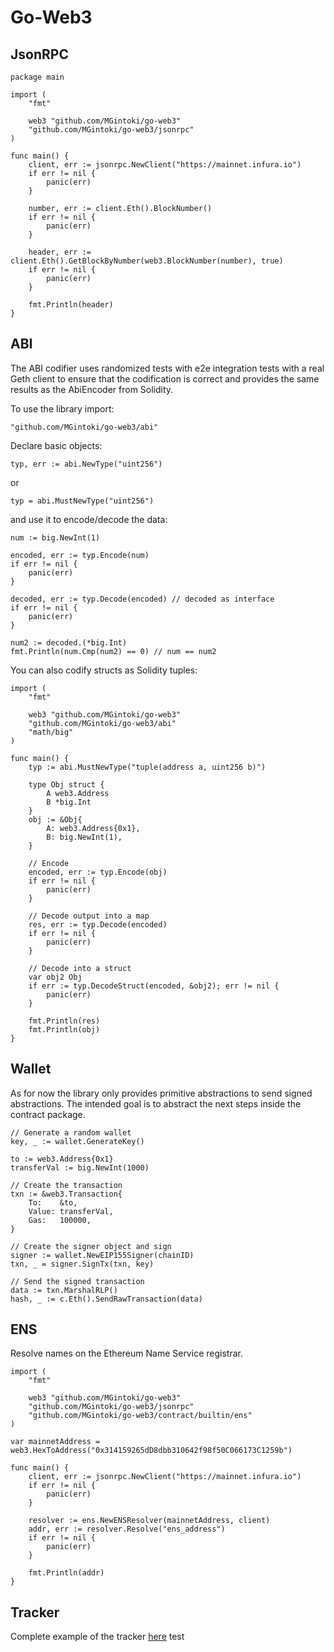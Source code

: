 
# Go-Web3

## JsonRPC

```
package main

import (
	"fmt"
	
	web3 "github.com/MGintoki/go-web3"
	"github.com/MGintoki/go-web3/jsonrpc"
)

func main() {
	client, err := jsonrpc.NewClient("https://mainnet.infura.io")
	if err != nil {
		panic(err)
	}

	number, err := client.Eth().BlockNumber()
	if err != nil {
		panic(err)
	}

	header, err := client.Eth().GetBlockByNumber(web3.BlockNumber(number), true)
	if err != nil {
		panic(err)
	}

	fmt.Println(header)
}
```

## ABI

The ABI codifier uses randomized tests with e2e integration tests with a real Geth client to ensure that the codification is correct and provides the same results as the AbiEncoder from Solidity. 

To use the library import:

```
"github.com/MGintoki/go-web3/abi"
```

Declare basic objects:

```
typ, err := abi.NewType("uint256")
```

or 

```
typ = abi.MustNewType("uint256")
```

and use it to encode/decode the data:

```
num := big.NewInt(1)

encoded, err := typ.Encode(num)
if err != nil {
    panic(err)
}

decoded, err := typ.Decode(encoded) // decoded as interface
if err != nil {
    panic(err)
}

num2 := decoded.(*big.Int)
fmt.Println(num.Cmp(num2) == 0) // num == num2
```

You can also codify structs as Solidity tuples:

```
import (
	"fmt"
    
	web3 "github.com/MGintoki/go-web3"
	"github.com/MGintoki/go-web3/abi"
	"math/big"
)

func main() {
	typ := abi.MustNewType("tuple(address a, uint256 b)")

	type Obj struct {
		A web3.Address
		B *big.Int
	}
	obj := &Obj{
		A: web3.Address{0x1},
		B: big.NewInt(1),
	}

	// Encode
	encoded, err := typ.Encode(obj)
	if err != nil {
		panic(err)
	}

	// Decode output into a map
	res, err := typ.Decode(encoded)
	if err != nil {
		panic(err)
	}

	// Decode into a struct
	var obj2 Obj
	if err := typ.DecodeStruct(encoded, &obj2); err != nil {
		panic(err)
	}

	fmt.Println(res)
	fmt.Println(obj)
}
```

## Wallet

As for now the library only provides primitive abstractions to send signed abstractions. The intended goal is to abstract the next steps inside the contract package.

```
// Generate a random wallet
key, _ := wallet.GenerateKey()

to := web3.Address{0x1}
transferVal := big.NewInt(1000)

// Create the transaction
txn := &web3.Transaction{
	To:    &to,
	Value: transferVal,
	Gas:   100000,
}

// Create the signer object and sign
signer := wallet.NewEIP155Signer(chainID)
txn, _ = signer.SignTx(txn, key)

// Send the signed transaction
data := txn.MarshalRLP()
hash, _ := c.Eth().SendRawTransaction(data)
```

## ENS

Resolve names on the Ethereum Name Service registrar.

```
import (
    "fmt"

    web3 "github.com/MGintoki/go-web3"
    "github.com/MGintoki/go-web3/jsonrpc"
    "github.com/MGintoki/go-web3/contract/builtin/ens"
)

var mainnetAddress = web3.HexToAddress("0x314159265dD8dbb310642f98f50C066173C1259b")

func main() {
	client, err := jsonrpc.NewClient("https://mainnet.infura.io")
    if err != nil {
        panic(err)
    }

	resolver := ens.NewENSResolver(mainnetAddress, client)
	addr, err := resolver.Resolve("ens_address")
	if err != nil {
		panic(err)
	}

    fmt.Println(addr)
}
```

## Tracker

Complete example of the tracker [here](./tracker/README.md)
test
